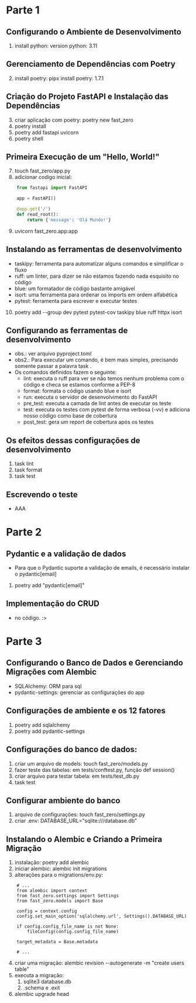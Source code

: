 # Parte 1

## Configurando o Ambiente de Desenvolvimento
1. install python:  version python: 3.11

## Gerenciamento de Dependências com Poetry
2. install poetry: pipx install poetry: 1.7.1

## Criação do Projeto FastAPI e Instalação das Dependências
3. criar aplicação com poetry: poetry new fast_zero
4. poetry install  
5. poetry add fastapi uvicorn
6. poetry shell

## Primeira Execução de um "Hello, World!"
7. touch fast_zero/app.py
8. adicionar codigo inicial:
```python
    from fastapi import FastAPI

    app = FastAPI()

    @app.get('/')
    def read_root():
        return {'message': 'Olá Mundo!'}
```
9. uvicorn fast_zero.app:app

## Instalando as ferramentas de desenvolvimento
* taskipy: ferramenta para automatizar alguns comandos e simplificar o fluxo
* ruff: um linter, para dizer se não estamos fazendo nada esquisito no código
* blue: um formatador de código bastante amigável
* isort: uma ferramenta para ordenar os imports em ordem alfabética
* pytest: ferramenta para escrever e executar testes

10. poetry add --group dev pytest pytest-cov taskipy blue ruff httpx isort

## Configurando as ferramentas de desenvolvimento
* obs.: ver arquivo pyproject.toml
* obs2.: Para executar um comando, é bem mais simples, precisando somente passar a palavra task <comando>.
* Os comandos definidos fazem o seguinte:
    * lint: executa o ruff para ver se não temos nenhum problema com o código e checa se estamos conforme a PEP-8
    * format: formata o código usando blue e isort
    * run: executa o servidor de desenvolvimento do FastAPI
    * pre_test: executa a camada de lint antes de executar os teste
    * test: executa os testes com pytest de forma verbosa (-vv) e adiciona nosso código como base de cobertura
    * post_test: gera um report de cobertura após os testes

## Os efeitos dessas configurações de desenvolvimento
1. task lint
2. task format
3. task test

## Escrevendo o teste
* AAA


# Parte 2 

## Pydantic e a validação de dados
* Para que o Pydantic suporte a validação de emails, é necessário instalar o pydantic[email]
1. poetry add "pydantic[email]"

## Implementação do CRUD
* no código. :>

# Parte 3

## Configurando o Banco de Dados e Gerenciando Migrações com Alembic
* SQLAlchemy: ORM para sql
* pydantic-settings: gerenciar as configurações do app

## Configurações de ambiente e os 12 fatores
1. poetry add sqlalchemy
2. poetry add pydantic-settings

## Configurações do banco de dados:
1. criar um arquivo de models: touch fast_zero/models.py
2. fazer teste das tabelas: em tests/conftest.py, função def session()
3. criar arquivo para testar tabela: em tests/test_db.py
4. task test

## Configurar ambiente do banco
1. arquivo de configurações: touch fast_zero/settings.py
2. criar .env: DATABASE_URL="sqlite:///database.db"

## Instalando o Alembic e Criando a Primeira Migração
1. instalação: poetry add alembic
2. iniciar alembic: alembic init migrations
3. alterações para o migrations/env.py:
```
    # ...
    from alembic import context
    from fast_zero.settings import Settings
    from fast_zero.models import Base

    config = context.config
    config.set_main_option('sqlalchemy.url', Settings().DATABASE_URL)

    if config.config_file_name is not None:
        fileConfig(config.config_file_name)

    target_metadata = Base.metadata

    # ...
```

4. criar uma migração: alembic revision --autogenerate -m "create users table"
5. executa a migração:
    1. sqlite3 database.db
    2. .schema e .exit
6. alembic upgrade head